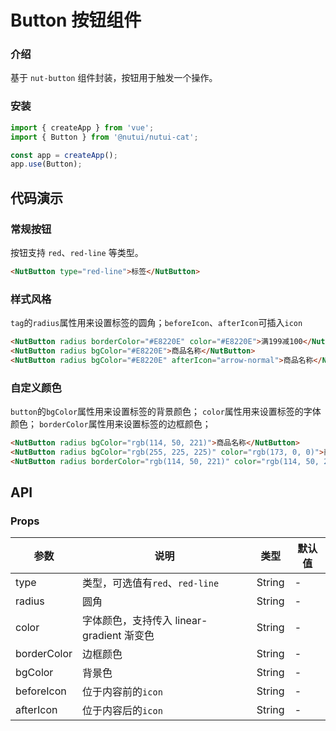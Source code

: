# Button 按钮组件

### 介绍

基于 `nut-button` 组件封装，按钮用于触发一个操作。

### 安装

``` javascript
import { createApp } from 'vue';
import { Button } from '@nutui/nutui-cat';

const app = createApp();
app.use(Button);
```

## 代码演示

### 常规按钮

按钮支持 `red`、`red-line` 等类型。

```html
<NutButton type="red-line">标签</NutButton>
```

### 样式风格

`tag`的`radius`属性用来设置标签的圆角；`beforeIcon`、`afterIcon`可插入`icon`

```html
<NutButton radius borderColor="#E8220E" color="#E8220E">满199减100</NutButton>
<NutButton radius bgColor="#E8220E">商品名称</NutButton>
<NutButton radius bgColor="#E8220E" afterIcon="arrow-normal">商品名称</NutButton>
```

### 自定义颜色


`button`的`bgColor`属性用来设置标签的背景颜色；
`color`属性用来设置标签的字体颜色；
`borderColor`属性用来设置标签的边框颜色；

```html
<NutButton radius bgColor="rgb(114, 50, 221)">商品名称</NutButton>
<NutButton radius bgColor="rgb(255, 225, 225)" color="rgb(173, 0, 0)">商品名称</NutButton>
<NutButton radius borderColor="rgb(114, 50, 221)" color="rgb(114, 50, 221)">商品名称</NutButton>
```

## API

### Props

| 参数         | 说明                             | 类型   | 默认值           |
|--------------|----------------------------------|--------|------------------|
| type       | 类型，可选值有`red`、`red-line` | String | -     |
| radius     | 圆角    | String |  -     |
| color      |字体颜色，支持传入 linear-gradient 渐变色| String | -   |
| borderColor| 	边框颜色  | String | -  |
| bgColor    | 背景色     | String |  -  |
| beforeIcon | 位于内容前的`icon`  | String   |   - |
| afterIcon  | 位于内容后的`icon`  | String | - |

<!-- ### Events

| 事件名 | 说明           | 回调参数     |
|--------|----------------|--------------|
| click  | 点击按钮时触发 | event: Event | -->

